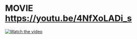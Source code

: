 # MOVIE https://youtu.be/4NfXoLADi_s

[![Watch the video](https://img.youtube.com/vi/4NfXoLADi_s/hqdefault.jpg)](https://youtu.be/4NfXoLADi_s)
